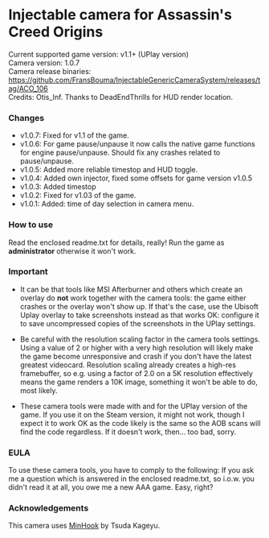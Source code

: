Injectable camera for Assassin's Creed Origins
============================

Current supported game version: v1.1+ (UPlay version)  
Camera version: 1.0.7  
Camera release binaries: https://github.com/FransBouma/InjectableGenericCameraSystem/releases/tag/ACO_106  
Credits: Otis_Inf. Thanks to DeadEndThrills for HUD render location.

### Changes
* v1.0.7: Fixed for v1.1 of the game.
* v1.0.6: For game pause/unpause it now calls the native game functions for engine pause/unpause. Should fix any crashes related to pause/unpause.
* v1.0.5: Added more reliable timestop and HUD toggle.
* v1.0.4: Added own injector, fixed some offsets for game version v1.0.5
* v1.0.3: Added timestop 
* v1.0.2: Fixed for v1.03 of the game.
* v1.0.1: Added: time of day selection in camera menu.

### How to use
Read the enclosed readme.txt for details, really! Run the game as **administrator** otherwise it won't work.

### Important
* It can be that tools like MSI Afterburner and others which create an overlay do **not** work together with the camera tools: 
the game either crashes or the overlay won't show up. If that's the case, use the Ubisoft Uplay overlay to take screenshots instead 
as that works OK: configure it to save uncompressed copies of the screenshots in the UPlay settings. 

* Be careful with the resolution scaling factor in the camera tools settings. Using a value of 2 or higher with a very 
high resolution will likely make the game become unresponsive and crash if you don't have the latest greatest videocard.
Resolution scaling already creates a high-res framebuffer, so e.g. using a factor of 2.0 on a 5K resolution effectively
means the game renders a 10K image, something it won't be able to do, most likely.

* These camera tools were made with and for the UPlay version of the game. If you use it on the Steam version, it might not
work, though I expect it to work OK as the code likely is the same so the AOB scans will find the code regardless. If it doesn't
work, then... too bad, sorry.

### EULA
To use these camera tools, you have to comply to the following:
If you ask me a question which is answered in the enclosed readme.txt, so i.o.w. you didn't read it at all, 
you owe me a new AAA game. Easy, right? 

### Acknowledgements
This camera uses [MinHook](https://github.com/TsudaKageyu/minhook) by Tsuda Kageyu.
